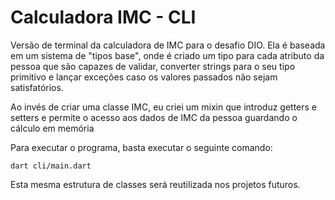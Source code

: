 # Calculadora IMC - CLI

Versão de terminal da calculadora de IMC para o desafio DIO.
Ela é baseada em um sistema de "tipos base", onde é criado um tipo para cada atributo da pessoa que são capazes de validar, converter strings para o seu tipo primitivo e lançar exceções caso os valores passados não sejam satisfatórios.

Ao invés de criar uma classe IMC, eu criei um mixin que introduz getters e setters e permite o acesso aos dados de IMC da pessoa guardando o cálculo em memória

Para executar o programa, basta executar o seguinte comando:

`dart cli/main.dart`

Esta mesma estrutura de classes será reutilizada nos projetos futuros.